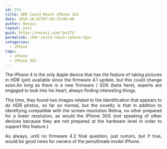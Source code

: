 ```yaml
---
id: 274
title: HDR Could Reach iPhone 3GS
date: 2010-10-02T07:50:15+00:00
author: Nesaci
layout: post
guid: https://nesaci.com/?p=274
permalink: /hdr-could-reach-iphone-3gs/
categories:
  - iPhone
tags:
  - iPhone
  - iPhone 3GS
---
```

<p style="text-align: justify;">
  The iPhone 4 is the only Apple device that has the feature of taking pictures in HDR (yet) available since the firmware 4.1 update, but this could change soon.As long as there is a new firmware / SDK (beta here), experts are engaged to look into his heart, always finding interesting things.
</p>

<p style="text-align: justify;">
  This time, they found two images related to the identification that appears to do HDR photos, so far so normal, but the novelty is that in addition to identifying compatible with the screen resolution Retina, no other prepared for a lower resolution, as would the iPhone 3GS (not speaking of other devices because they are not prepared at the hardware level in order to support this feature.)
</p>

<p style="text-align: justify;">
  As always, until no firmware 4.2 final question, just rumors, but if true, would be good news for owners of the penultimate model iPhone.
</p>